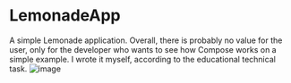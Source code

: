 # LemonadeApp
A simple Lemonade application. 
Overall, there is probably no value for the user, only for the developer who wants to see how Compose works on a simple example. 
I wrote it myself, according to the educational technical task.
![image](https://github.com/postal398/LemonadeApp/assets/57887646/2e9d3cef-3795-4d4c-9632-39fb2dda9e45)

